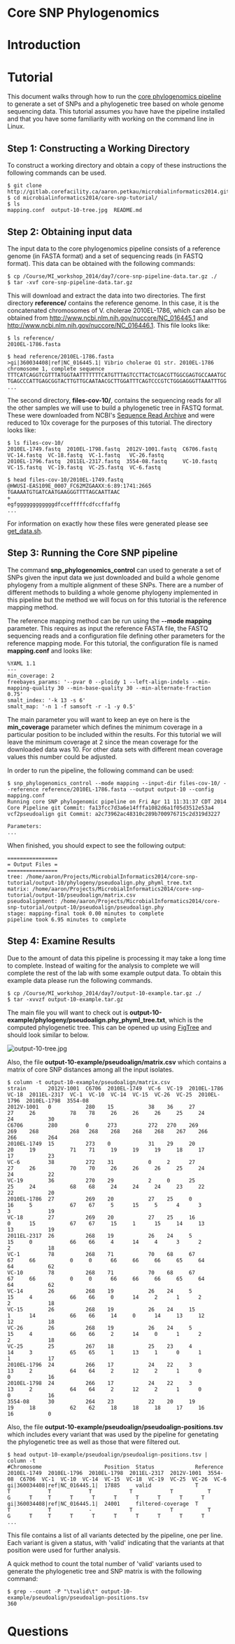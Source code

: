 Core SNP Phylogenomics
======================

Introduction
============

Tutorial
========

This document walks through how to run the [core phylogenomics pipeline](https://github.com/apetkau/core-phylogenomics) to generate a set of SNPs and a phylogenetic tree based on whole genome sequencing data.  This tutorial assumes you have have the pipeline installed and that you have some familiarity with working on the command line in Linux.

Step 1: Constructing a Working Directory
----------------------------------------

To construct a working directory and obtain a copy of these instructions the following commands can be used.

	$ git clone http://gitlab.corefacility.ca/aaron.petkau/microbialinformatics2014.git
	$ cd microbialinformatics2014/core-snp-tutorial/
	$ ls
	mapping.conf  output-10-tree.jpg  README.md

Step 2: Obtaining input data
----------------------------

The input data to the core phylogenomics pipeline consists of a reference genome (in FASTA format) and a set of sequencing reads (in FASTQ format).  This data can be obtained with the following commands:

	$ cp /Course/MI_workshop_2014/day7/core-snp-pipeline-data.tar.gz ./
	$ tar -xvf core-snp-pipeline-data.tar.gz

This will download and extract the data into two directories.  The first directory **reference/** contains the reference genome.  In this case, it is the concatenated chromosomes of V. cholerae 2010EL-1786, which can also be obtained from http://www.ncbi.nlm.nih.gov/nuccore/NC_016445.1 and http://www.ncbi.nlm.nih.gov/nuccore/NC_016446.1.  This file looks like:

	$ ls reference/
	2010EL-1786.fasta

	$ head reference/2010EL-1786.fasta
	>gi|360034408|ref|NC_016445.1| Vibrio cholerae O1 str. 2010EL-1786 chromosome 1, complete sequence
	TTTCATCAGGTCGTTTATGGTAATTTTTTTCATGTTTAGTCCTTACTCGACGTTGGCGAGTGCCAAATGC
	TGAGCCCATTGAGCGGTACTTGTTGCAATAACGCTTGGATTTCAGTCCCGTCTGGGAGGGTTAAATTTGG
	...

The second directory, __files-cov-10/__, contains the sequencing reads for all the other samples we will use to build a phylogenetic tree in FASTQ format.  These were downloaded from NCBI's [Sequence Read Archive](http://www.ncbi.nlm.nih.gov/sra/) and were reduced to 10x coverage for the purposes of this tutorial.  The directory looks like:

	$ ls files-cov-10/
	2010EL-1749.fastq  2010EL-1798.fastq  2012V-1001.fastq  C6706.fastq  VC-14.fastq  VC-18.fastq  VC-1.fastq   VC-26.fastq
	2010EL-1796.fastq  2011EL-2317.fastq  3554-08.fastq     VC-10.fastq  VC-15.fastq  VC-19.fastq  VC-25.fastq  VC-6.fastq

	$ head files-cov-10/2010EL-1749.fastq
	@HWUSI-EAS109E_0007_FC62MZGAAXX:6:89:1741:2665
	TGAAAATGTGATCAATGAAGGGTTTTAGCAATTAAC
	+
	egfggggggggggggdfccefffffcdfccffaffg
	...

For information on exactly how these files were generated please see [get_data.sh](../dataset/get_data.sh).

Step 3: Running the Core SNP pipeline
-------------------------------------

The command __snp_phylogenomics_control__ can used to generate a set of SNPs given the input data we just downloaded and build a whole genome phylogeny from a multiple alignment of these SNPs.  There are a number of different methods to building a whole genome phylogeny implemented in this pipeline but the method we will focus on for this tutorial is the reference mapping method.  

The reference mapping method can be run using the __--mode mapping__ parameter.  This requires as input the reference FASTA file, the FASTQ sequencing reads and a configuration file defining other parameters for the reference mapping mode.  For this tutorial, the configuration file is named __mapping.conf__ and looks like:

	%YAML 1.1
	---
	min_coverage: 2
	freebayes_params: '--pvar 0 --ploidy 1 --left-align-indels --min-mapping-quality 30 --min-base-quality 30 --min-alternate-fraction 0.75'
	smalt_index: '-k 13 -s 6'
	smalt_map: '-n 1 -f samsoft -r -1 -y 0.5'

The main parameter you will want to keep an eye on here is the __min_coverage__ parameter which defines the minimum coverage in a particular position to be included within the results.  For this tutorial we will leave the minimum coverage at 2 since the mean coverage for the downloaded data was 10.  For other data sets with different mean coverage values this number could be adjusted.

In order to run the pipeline, the following command can be used:

	$ snp_phylogenomics_control --mode mapping --input-dir files-cov-10/ --reference reference/2010EL-1786.fasta --output output-10 --config mapping.conf
	Running core SNP phylogenomic pipeline on Fri Apr 11 11:31:37 CDT 2014
	Core Pipeline git Commit: fa13fcc7d3a6e14fffa1082d6a1f05d3512e53a4
	vcf2pseudoalign git Commit: a2c73962ac48310c289b700976715c2d319d3227
	
	Parameters:
	...

When finished, you should expect to see the following output:

	================
	= Output Files =
	================
	tree: /home/aaron/Projects/MicrobialInformatics2014/core-snp-tutorial/output-10/phylogeny/pseudoalign.phy_phyml_tree.txt
	matrix: /home/aaron/Projects/MicrobialInformatics2014/core-snp-tutorial/output-10/pseudoalign/matrix.csv
	pseudoalignment: /home/aaron/Projects/MicrobialInformatics2014/core-snp-tutorial/output-10/pseudoalign/pseudoalign.phy
	stage: mapping-final took 0.00 minutes to complete
	pipeline took 6.95 minutes to complete

Step 4: Examine Results
-----------------------

Due to the amount of data this pipeline is processing it may take a long time to complete.  Instead of waiting for the analysis to complete we will complete the rest of the lab with some example output data.  To obtain this example data please run the following commands.

	$ cp /Course/MI_workshop_2014/day7/output-10-example.tar.gz ./
	$ tar -xvvzf output-10-example.tar.gz

The main file you will want to check out is __output-10-example/phylogeny/pseudoalign.phy_phyml_tree.txt__, which is the computed phylogenetic tree.  This can be opened up using [FigTree](http://tree.bio.ed.ac.uk/software/figtree/) and should look similar to below.

![output-10-tree.jpg](images/output-10-tree.jpg)

Also, the file __output-10-example/pseudoalign/matrix.csv__ which contains a matrix of core SNP distances among all the input isolates.

	$ column -t output-10-example/pseudoalign/matrix.csv
	strain       2012V-1001  C6706  2010EL-1749  VC-6  VC-19  2010EL-1786  VC-18  2011EL-2317  VC-1  VC-10  VC-14  VC-15  VC-26  VC-25  2010EL-1796  2010EL-1798  3554-08
	2012V-1001   0           280    15           38    36     27           27     26           78    78     26     26     26     25     24           24           30
	C6706        280         0      273          272   270    269          269    268          268   268    268    268    268    267    266          266          264
	2010EL-1749  15          273    0            31    29     20           20     19           71    71     19     19     19     18     17           17           23
	VC-6         38          272    31           0     2      27           27     26           70    70     26     26     26     25     24           24           22
	VC-19        36          270    29           2     0      25           25     24           68    68     24     24     24     23     22           22           20
	2010EL-1786  27          269    20           27    25     0            16     5            67    67     5      15     5      4      3            3            19
	VC-18        27          269    20           27    25     16           0      15           67    67     15     1      15     14     13           13           19
	2011EL-2317  26          268    19           26    24     5            15     0            66    66     4      14     4      3      2            2            18
	VC-1         78          268    71           70    68     67           67     66           0     0      66     66     66     65     64           64           62
	VC-10        78          268    71           70    68     67           67     66           0     0      66     66     66     65     64           64           62
	VC-14        26          268    19           26    24     5            15     4            66    66     0      14     2      1      2            2            18
	VC-15        26          268    19           26    24     15           1      14           66    66     14     0      14     13     12           12           18
	VC-26        26          268    19           26    24     5            15     4            66    66     2      14     0      1      2            2            18
	VC-25        25          267    18           25    23     4            14     3            65    65     1      13     1      0      1            1            17
	2010EL-1796  24          266    17           24    22     3            13     2            64    64     2      12     2      1      0            0            16
	2010EL-1798  24          266    17           24    22     3            13     2            64    64     2      12     2      1      0            0            16
	3554-08      30          264    23           22    20     19           19     18           62    62     18     18     18     17     16           16           0

Also, the file __output-10-example/pseudoalign/pseudoalign-positions.tsv__ which includes every variant that was used by the pipeline for genetating the phylogenetic tree as well as those that were filtered out.

	$ head output-10-example/pseudoalign/pseudoalign-positions.tsv | column -t
	#Chromosome                    Position  Status             Reference  2010EL-1749  2010EL-1796  2010EL-1798  2011EL-2317  2012V-1001  3554-08  C6706  VC-1  VC-10  VC-14  VC-15  VC-18  VC-19  VC-25  VC-26  VC-6
	gi|360034408|ref|NC_016445.1|  17885     valid              T          T            T            T            T            T           T        G      T     T      T      T      T      T      T      T      T
	gi|360034408|ref|NC_016445.1|  24001     filtered-coverage  T          T            T            -            T            T           T        G      T     T      T      T      T      T      T      T      T
	...
	
This file contains a list of all variants detected by the pipeline, one per line.  Each variant is given a status, with 'valid' indicating that the variants at that position were used for further analysis.

A quick method to count the total number of 'valid' variants used to generate the phylogenetic tree and SNP matrix is with the following command:

	$ grep --count -P "\tvalid\t" output-10-example/pseudoalign/pseudoalign-positions.tsv
	360

Questions
=========

